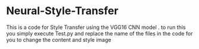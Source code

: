 # Neural-Style-Transfer

This is a code for Style Transfer using the VGG16 CNN model .
to run this you simply execute Test.py
and replace the name of the files in the code for you to change the content and style image
